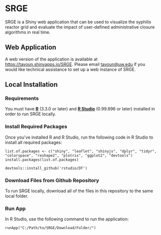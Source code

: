 # SRGE
SRGE is a Shiny web application that can be used to visualize the syphilis reactor grid and evaluate the impact of user-defined administrative closure algorithms in real time.

## Web Application
A web version of the application is available at https://tavoun.shinyapps.io/SRGE. Please email tavoun@uw.edu if you would like technical assistance to set up a web instance of SRGE.

## Local Installation

### Requirements
You must have [**R**](https://cran.r-project.org/mirrors.html) (3.3.0 or later) and [**R Studio**](https://www.rstudio.com/products/rstudio/download/) (0.99.896 or later) installed in order to run SRGE locally. 

### Install Required Packages
Once you've installed R and R Studio, run the following code in R Studio to install all required packages:

```
list.of.packages <- c("shiny", "leaflet", "shinyjs", "dplyr", "tidyr", "colorspace", "reshape2", "plotrix", "ggplot2", "devtools")
install.packages(list.of.packages)

devtools::install_github('rstudio/DT')
```

### Download Files from Github Repository
To run SRGE locally, download all of the files in this repository to the same local folder. 

### Run App
In R Studio, use the following command to run the application:

```
runApp("C:/Path/to/SRGE/Download/Folder/")
```
